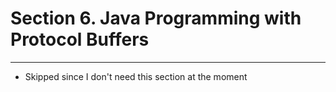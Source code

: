 # Section 6. Java Programming with Protocol Buffers

---

* Skipped since I don't need this section at the moment
